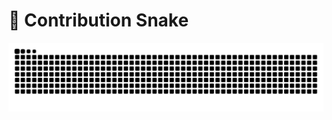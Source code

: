  #  🐍 Contribution  Snake
![Snake animation](https://raw.githubusercontent.com/Kartikmhatre/Kartikmhatre/output/snake.svg)
